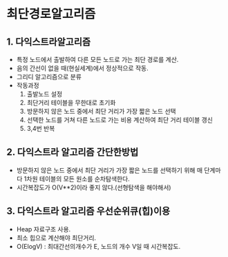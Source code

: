 # 최단경로알고리즘
## 1. 다익스트라알고리즘
- 특정 노드에서 출발하여 다른 모든 노드로 가는 최단 경로를 계산.
- 음의 간선이 없을 때(현실세계)에서 정상적으로 작동.
- 그리디 알고리즘으로 분류
- 작동과정
    1. 출발노드 설정
    2. 최단거리 테이블을 무한대로 초기화
    3. 방문하지 않은 노드 중에서 최단 거리가 가장 짧은 노드 선택
    4. 선택한 노드를 거쳐 다른 노드로 가는 비용 계산하여 최단 거리 테이블 갱신
    5. 3,4번 반복
## 2. 다익스트라 알고리즘 간단한방법
- 방문하지 않은 노드 중에서 최단 거리가 가장 짧은 노드를 선택하기 위해 매 단계마다 1차원 테이블의 모든 원소를 순차탐색한다.
- 시간복잡도가 O(V**2)이라 좋지 않다.(선형탐색을 해야해서)

## 3. 다익스트라 알고리즘 우선순위큐(힙)이용
- Heap 자료구조 사용.
- 최소 힙으로 계산해야 최단거리.
- O(ElogV) : 최대간선의개수가  E, 노드의 개수 V일 때 시간복잡도.